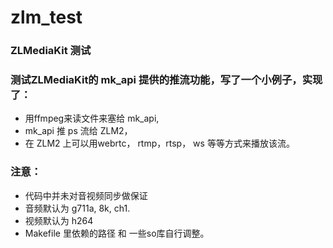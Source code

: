 # zlm_test
### ZLMediaKit 测试

### 测试ZLMediaKit的 mk_api 提供的推流功能，写了一个小例子，实现了：  
  * 用ffmpeg来读文件来塞给 mk_api, 
  * mk_api 推 ps 流给 ZLM2， 
  * 在 ZLM2 上可以用webrtc， rtmp，rtsp， ws 等等方式来播放该流。
  
### 注意：
  * 代码中并未对音视频同步做保证
  * 音频默认为 g711a, 8k, ch1.
  * 视频默认为 h264
  * Makefile 里依赖的路径 和 一些so库自行调整。
  
  
